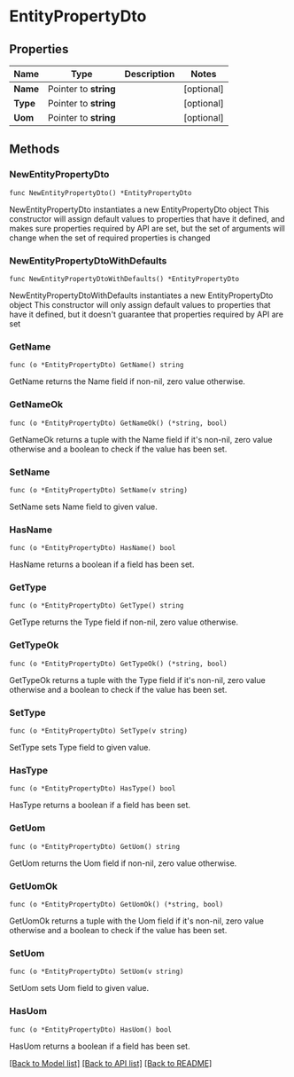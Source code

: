 # EntityPropertyDto

## Properties

Name | Type | Description | Notes
------------ | ------------- | ------------- | -------------
**Name** | Pointer to **string** |  | [optional] 
**Type** | Pointer to **string** |  | [optional] 
**Uom** | Pointer to **string** |  | [optional] 

## Methods

### NewEntityPropertyDto

`func NewEntityPropertyDto() *EntityPropertyDto`

NewEntityPropertyDto instantiates a new EntityPropertyDto object
This constructor will assign default values to properties that have it defined,
and makes sure properties required by API are set, but the set of arguments
will change when the set of required properties is changed

### NewEntityPropertyDtoWithDefaults

`func NewEntityPropertyDtoWithDefaults() *EntityPropertyDto`

NewEntityPropertyDtoWithDefaults instantiates a new EntityPropertyDto object
This constructor will only assign default values to properties that have it defined,
but it doesn't guarantee that properties required by API are set

### GetName

`func (o *EntityPropertyDto) GetName() string`

GetName returns the Name field if non-nil, zero value otherwise.

### GetNameOk

`func (o *EntityPropertyDto) GetNameOk() (*string, bool)`

GetNameOk returns a tuple with the Name field if it's non-nil, zero value otherwise
and a boolean to check if the value has been set.

### SetName

`func (o *EntityPropertyDto) SetName(v string)`

SetName sets Name field to given value.

### HasName

`func (o *EntityPropertyDto) HasName() bool`

HasName returns a boolean if a field has been set.

### GetType

`func (o *EntityPropertyDto) GetType() string`

GetType returns the Type field if non-nil, zero value otherwise.

### GetTypeOk

`func (o *EntityPropertyDto) GetTypeOk() (*string, bool)`

GetTypeOk returns a tuple with the Type field if it's non-nil, zero value otherwise
and a boolean to check if the value has been set.

### SetType

`func (o *EntityPropertyDto) SetType(v string)`

SetType sets Type field to given value.

### HasType

`func (o *EntityPropertyDto) HasType() bool`

HasType returns a boolean if a field has been set.

### GetUom

`func (o *EntityPropertyDto) GetUom() string`

GetUom returns the Uom field if non-nil, zero value otherwise.

### GetUomOk

`func (o *EntityPropertyDto) GetUomOk() (*string, bool)`

GetUomOk returns a tuple with the Uom field if it's non-nil, zero value otherwise
and a boolean to check if the value has been set.

### SetUom

`func (o *EntityPropertyDto) SetUom(v string)`

SetUom sets Uom field to given value.

### HasUom

`func (o *EntityPropertyDto) HasUom() bool`

HasUom returns a boolean if a field has been set.


[[Back to Model list]](../README.md#documentation-for-models) [[Back to API list]](../README.md#documentation-for-api-endpoints) [[Back to README]](../README.md)


